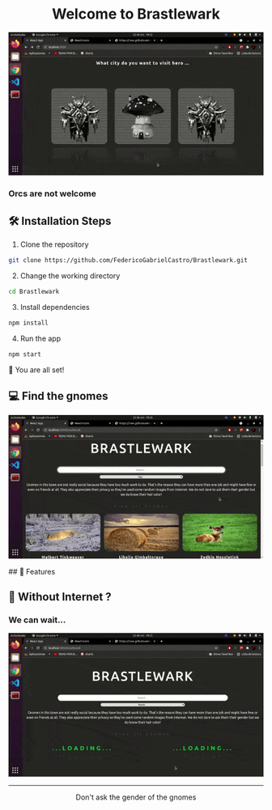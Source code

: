 <h1 align="center">
  Welcome to Brastlewark
</h1>

<p align="center"><img src="./readme_assets/home.gif" alt="enter home gif" /></p>

<p align="center"><h3> Orcs are not welcome </h3></p>

## 🛠️ Installation Steps

1. Clone the repository

```bash
git clone https://github.com/FedericoGabrielCastro/Brastlewark.git
```

2. Change the working directory

```bash
cd Brastlewark
```

3. Install dependencies

```bash
npm install
```

4. Run the app

```bash
npm start
```

🌟 You are all set!

## 💻 Find the gnomes 

<p align="center"><img src="./readme_assets/search.gif" alt="search gnomes" /></p>
## 🧐 Features


## 🙇 Without Internet ?

<p align="center"><h3> We can wait... </h3></p>

<p align="center"><img src="./readme_assets/wait.gif" alt="loading" /></p>


<hr>
<p align="center">Don't ask the gender of the gnomes </p>